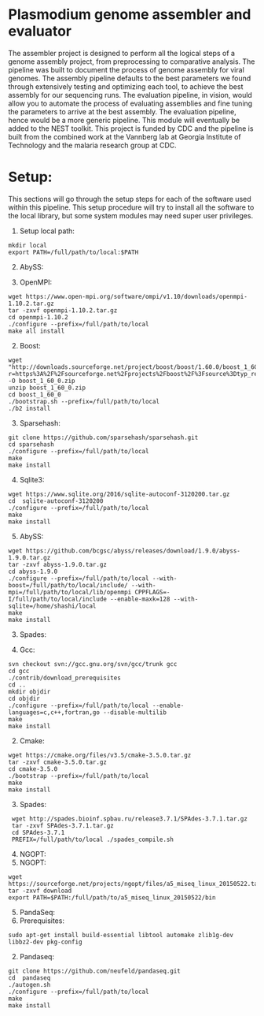 # Plasmodium genome assembler and evaluator

The assembler project is designed to perform all the logical steps of a genome
assembly project, from preprocessing to comparative analysis. The pipeline was
built to document the process of genome assembly for viral genomes.
The assembly pipeline defaults to the best parameters we found through extensively
testing and optimizing each tool, to achieve the best assembly for our sequencing
runs. The evaluation pipeline, in vision, would allow you to automate the process
of evaluating assemblies and fine tuning the parameters to arrive at the best assembly.
The evaluation pipeline, hence would be a more generic pipeline.
This module will eventually be added to the NEST toolkit.
This project is funded by CDC and the pipeline is built from the combined work
at the Vannberg lab at Georgia Institute of Technology and the malaria research group
at CDC.


# Setup:
This sections will go through the setup steps for each of the software used
within this pipeline. This setup procedure will try to install all the software
to the local library, but some system modules may need super user privileges.

1. Setup local path:

  ```{sh}
  mkdir local
  export PATH=/full/path/to/local:$PATH
  ```

2. AbySS:

  1. OpenMPI:
  ```{sh}
  wget https://www.open-mpi.org/software/ompi/v1.10/downloads/openmpi-1.10.2.tar.gz
  tar -zxvf openmpi-1.10.2.tar.gz
  cd openmpi-1.10.2
  ./configure --prefix=/full/path/to/local
  make all install
  ```
  2. Boost:
  ```{sh}
  wget "http://downloads.sourceforge.net/project/boost/boost/1.60.0/boost_1_60_0.zip?r=https%3A%2F%2Fsourceforge.net%2Fprojects%2Fboost%2F%3Fsource%3Dtyp_redirect&ts=1458155252&use_mirror=iweb" -O boost_1_60_0.zip
  unzip boost_1_60_0.zip
  cd boost_1_60_0
  ./bootstrap.sh --prefix=/full/path/to/local
  ./b2 install
  ```

  3. Sparsehash:
  ```{sh}
  git clone https://github.com/sparsehash/sparsehash.git
  cd sparsehash
  ./configure --prefix=/full/path/to/local
  make
  make install
  ```
  
  4. Sqlite3:
  ```{sh}
  wget https://www.sqlite.org/2016/sqlite-autoconf-3120200.tar.gz
  cd  sqlite-autoconf-3120200
  ./configure --prefix=/full/path/to/local
  make
  make install
  ``` 

  5. AbySS:
  ```{sh}
  wget https://github.com/bcgsc/abyss/releases/download/1.9.0/abyss-1.9.0.tar.gz
  tar -zxvf abyss-1.9.0.tar.gz
  cd abyss-1.9.0
  ./configure --prefix=/full/path/to/local --with-boost=/full/path/to/local/include/ --with-mpi=/full/path/to/local/lib/openmpi CPPFLAGS=-I/full/path/to/local/include --enable-maxk=128 --with-sqlite=/home/shashi/local
  make
  make install
  ```

3. Spades:

  1. Gcc:
  ```{sh}
  svn checkout svn://gcc.gnu.org/svn/gcc/trunk gcc
  cd gcc
  ./contrib/download_prerequisites
  cd ..
  mkdir objdir
  cd objdir
  ./configure --prefix=/full/path/to/local --enable-languages=c,c++,fortran,go --disable-multilib
  make
  make install
  ```
  2. Cmake:
  ```{sh}
  wget https://cmake.org/files/v3.5/cmake-3.5.0.tar.gz
  tar -zxvf cmake-3.5.0.tar.gz
  cd cmake-3.5.0
  ./bootstrap --prefix=/full/path/to/local
  make
  make install
  ```
  3. Spades:
  ```{sh}
   wget http://spades.bioinf.spbau.ru/release3.7.1/SPAdes-3.7.1.tar.gz
   tar -zxvf SPAdes-3.7.1.tar.gz
   cd SPAdes-3.7.1
   PREFIX=/full/path/to/local ./spades_compile.sh
  ```
4. NGOPT:
  1. NGOPT:
  ```{sh}
  wget https://sourceforge.net/projects/ngopt/files/a5_miseq_linux_20150522.tar.gz/download
  tar -zxvf download
  export PATH=$PATH:/full/path/to/a5_miseq_linux_20150522/bin
  ```

5. PandaSeq:
  1. Prerequisites:
  ```{sh}
  sudo apt-get install build-essential libtool automake zlib1g-dev libbz2-dev pkg-config
  ```

  2. Pandaseq:
  ```{sh}
  git clone https://github.com/neufeld/pandaseq.git
  cd  pandaseq
  ./autogen.sh
  ./configure --prefix=/full/path/to/local
  make
  make install
  ```
